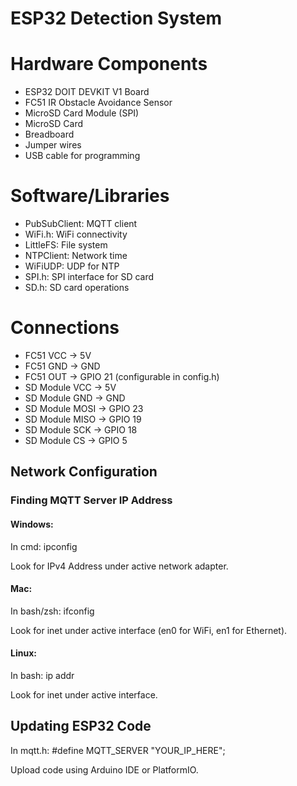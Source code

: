 # ESP32 Detection System

# Hardware Components
- ESP32 DOIT DEVKIT V1 Board
- FC51 IR Obstacle Avoidance Sensor
- MicroSD Card Module (SPI)
- MicroSD Card
- Breadboard
- Jumper wires
- USB cable for programming

# Software/Libraries
- PubSubClient: MQTT client
- WiFi.h: WiFi connectivity
- LittleFS: File system
- NTPClient: Network time
- WiFiUDP: UDP for NTP
- SPI.h: SPI interface for SD card
- SD.h: SD card operations

# Connections
- FC51 VCC → 5V
- FC51 GND → GND
- FC51 OUT → GPIO 21 (configurable in config.h)
- SD Module VCC → 5V
- SD Module GND → GND
- SD Module MOSI → GPIO 23
- SD Module MISO → GPIO 19
- SD Module SCK → GPIO 18
- SD Module CS → GPIO 5

## Network Configuration

### Finding MQTT Server IP Address

#### Windows:
In cmd:
ipconfig

Look for IPv4 Address under active network adapter.

#### Mac:
In bash/zsh:
ifconfig

Look for inet under active interface (en0 for WiFi, en1 for Ethernet).

#### Linux:
In bash:
ip addr

Look for inet under active interface.

## Updating ESP32 Code
In mqtt.h:
#define MQTT_SERVER "YOUR_IP_HERE";

Upload code using Arduino IDE or PlatformIO.

